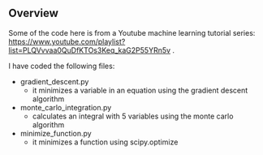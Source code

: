 ## Overview
Some of the code here is from a Youtube machine learning tutorial series: https://www.youtube.com/playlist?list=PLQVvvaa0QuDfKTOs3Keq_kaG2P55YRn5v . 
  
I have coded the following files:
- gradient_descent.py
    - it minimizes a variable in an equation using the gradient descent algorithm
- monte_carlo_integration.py
    - calculates an integral with 5 variables using the monte carlo algorithm
- minimize_function.py
    - it minimizes a function using scipy.optimize